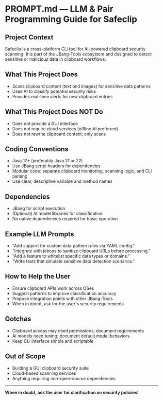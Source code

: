 # PROMPT.md — LLM & Pair Programming Guide for Safeclip

## Project Context

Safeclip is a cross-platform CLI tool for AI-powered clipboard security scanning. It is part of the JBang-Tools ecosystem and designed to detect sensitive or malicious data in clipboard workflows.

## What This Project Does

- Scans clipboard content (text and images) for sensitive data patterns
- Uses AI to classify potential security risks
- Provides real-time alerts for new clipboard entries

## What This Project Does NOT Do

- Does not provide a GUI interface
- Does not require cloud services (offline AI preferred)
- Does not rewrite clipboard content; only scans

## Coding Conventions

- Java 17+ (preferably Java 21 or 22)
- Use JBang script headers for dependencies
- Modular code: separate clipboard monitoring, scanning logic, and CLI parsing
- Use clear, descriptive variable and method names

## Dependencies

- JBang for script execution
- (Optional) AI model libraries for classification
- No native dependencies required for basic operation

## Example LLM Prompts

- "Add support for custom data pattern rules via YAML config."
- "Integrate with jobops to sanitize clipboard URLs before processing."
- "Add a feature to whitelist specific data types or domains."
- "Write tests that simulate sensitive data detection scenarios."

## How to Help the User

- Ensure clipboard APIs work across OSes
- Suggest patterns to improve classification accuracy
- Propose integration points with other JBang-Tools
- When in doubt, ask for the user's security requirements

## Gotchas

- Clipboard access may need permissions; document requirements
- AI models need tuning; document default model behaviors
- Keep CLI interface simple and scriptable

## Out of Scope

- Building a GUI clipboard security suite
- Cloud-based scanning services
- Anything requiring non-open-source dependencies

---

**When in doubt, ask the user for clarification on security policies!** 